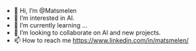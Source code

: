 - 👋 Hi, I’m @Matsmelen
- 👀 I’m interested in AI.
- 🌱 I’m currently learning ...
- 💞️ I’m looking to collaborate on AI and new projects.
- 📫 How to reach me https://www.linkedin.com/in/matsmelen/

<!---
Matsmelen/Matsmelen is a ✨ special ✨ repository because its `README.md` (this file) appears on your GitHub profile.
You can click the Preview link to take a look at your changes.
--->
